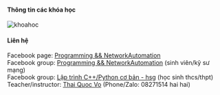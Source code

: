 #### Thông tin các khóa học
![khoahoc](https://scontent.fhan2-4.fna.fbcdn.net/v/t1.6435-9/153605618_113159460818248_7297268874083151530_n.jpg?_nc_cat=105&ccb=1-3&_nc_sid=730e14&_nc_ohc=AGcRj-g6zz0AX9-nMR4&_nc_ht=scontent.fhan2-4.fna&oh=26d82f81a16d02e24b7cbaf69092d077&oe=60B34AB1)                
          

#### Liên hệ
Facebook page: [Programming && NetworkAutomation](https://www.facebook.com/programmingna2001/)      
Facebook group: [Programming && NetworkAutomation](https://www.facebook.com/groups/programmingna2001/)  (sinh viên/kỹ sư mạng)       
Facebook group: [Lập trình C++/Python cơ bản - hsg](https://www.facebook.com/groups/programming2001/)       (học sinh thcs/thpt)      
Teacher/instructor: [Thai Quoc Vo](https://www.facebook.com/thaiquocvo2001) (Phone/Zalo: 08271514 hai hai) 
